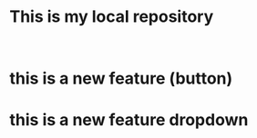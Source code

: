 # This is my local repository
<br>
<p><h1>this is a new feature  (button)</h1></p>
<p><h1>this is a new feature  dropdown</h1></p>